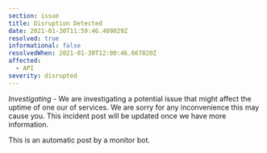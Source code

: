 ```yaml
---
section: issue
title: Disruption Detected
date: 2021-01-30T11:59:46.409029Z
resolved: true
informational: false
resolvedWhen: 2021-01-30T12:00:46.667820Z
affected:
  - API
severity: disrupted
---
```

*Investigating* - We are investigating a potential issue that might affect the uptime of one our of services. We are sorry for any inconvenience this may cause you. This incident post will be updated once we have more information.

This is an automatic post by a monitor bot.
        